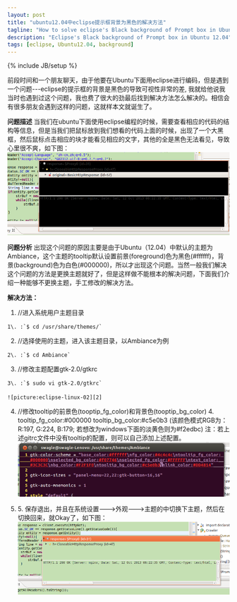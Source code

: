 ```yaml
---
layout: post
title: "ubuntu12.04中eclipse提示框背景为黑色的解决方法"
tagline: "How to solve eclipse's Black background of Prompt box in Ubuntu 12.04"
description: "Eclipse's Black background of Prompt box in Ubuntu 12.04"
tags: [eclipse, Ubuntu12.04, background]
---
```

{% include JB/setup %}

前段时间和一个朋友聊天，由于他要在Ubuntu下面用eclipse进行编码，但是遇到一个问题---eclipse的提示框的背景是黑色的导致可视性非常的差, 我就给他说我当时也遇到过这个问题，我也费了很大的劲最后找到解决方法怎么解决的。相信会有很多朋友会遇到这样的问题，这就样本文就诞生了。

**问题描述**
当我们在ubuntu下面使用eclipse编程的时候，需要查看相应的代码的结构等信息，但是当我们把鼠标放到我们想看的代码上面的时候，出现了一个大黑框，然后鼠标点击相应的块才能看见相应的文字，其他的全是黑色无法看见，导致心里很不爽，如下图：
![picture:eclipse-linux-01][1]

**问题分析**
出现这个问题的原因主要是由于Ubuntu（12.04）中默认的主题为Ambiance，这个主题的tooltip默认设置前景(foreground)色为黑色(#ffffff)，背景(background)色为白色(#000000)，所以才出现这个问题。当然一般我们解决这个问题的方法是更换主题就好了，但是这样做不能根本的解决问题，下面我们介绍一种能够不更换主题，手工修改的解决方法。

**解决方法：**
1.   //进入系统用户主题目录

    1\. :`$ cd /usr/share/themes/`

2.   //选择使用的主题，进入该主题目录，以Ambiance为例

    2\. :`$ cd Ambiance`

3.   //修改主题配置gtk-2.0/gtkrc

    3\. :`$ sudo vi gtk-2.0/gtkrc`

    ![picture:eclipse-linux-02][2]

4.   //修改tooltip的前景色(tooptip_fg_color)和背景色(tooptip_bg_color)
    4\. tooltip_fg_color:#000000
    tooltip_bg_color:#c5e0b3 (该颜色模式RGB为：R:197, G:224, B:179; 若想改为windows下面的淡黄色则为#f2edbc)
    注：若上述gitrc文件中没有tooltip的配置，则可以自己添加上述配置。
    ![picture:eclipse-linux-03][3]

5.   5\. 保存退出，并且在系统设置--->外观--->主题的中切换下主题，然后在切换回来，就Okay了，如下图：
    ![picture:eclipse-linux-04][4]

[1]: ../static/img/eclipse-linux-01.png
[2]: ../static/img/eclipse-linux-02.png
[3]: ../static/img/eclipse-linux-03.png
[4]: ../static/img/eclipse-linux-04.png
